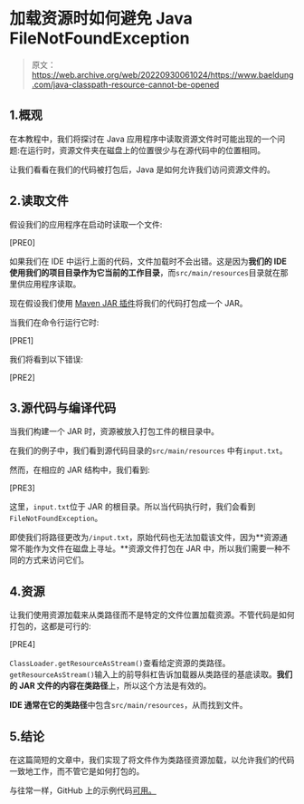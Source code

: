 # 加载资源时如何避免 Java FileNotFoundException

> 原文：<https://web.archive.org/web/20220930061024/https://www.baeldung.com/java-classpath-resource-cannot-be-opened>

## 1.概观

在本教程中，我们将探讨在 Java 应用程序中读取资源文件时可能出现的一个问题:在运行时，资源文件夹在磁盘上的位置很少与在源代码中的位置相同。

让我们看看在我们的代码被打包后，Java 是如何允许我们访问资源文件的。

## 2.读取文件

假设我们的应用程序在启动时读取一个文件:

[PRE0]

如果我们在 IDE 中运行上面的代码，文件加载时不会出错。这是因为**我们的 IDE 使用我们的项目目录作为它当前的工作目录**，而`src/main/resources`目录就在那里供应用程序读取。

现在假设我们使用 [Maven JAR 插件](/web/20221013193922/https://www.baeldung.com/executable-jar-with-maven)将我们的代码打包成一个 JAR。

当我们在命令行运行它时:

[PRE1]

我们将看到以下错误:

[PRE2]

## 3.源代码与编译代码

当我们构建一个 JAR 时，资源被放入打包工件的根目录中。

在我们的例子中，我们看到源代码目录的`src/main/resources` 中有`input.txt`。

然而，在相应的 JAR 结构中，我们看到:

[PRE3]

这里，`input.txt`位于 JAR 的根目录。所以当代码执行时，我们会看到`FileNotFoundException`。

即使我们将路径更改为`/input.txt`，原始代码也无法加载该文件，因为**资源通常不能作为文件在磁盘上寻址。**资源文件打包在 JAR 中，所以我们需要一种不同的方式来访问它们。

## 4.资源

让我们使用资源加载来从类路径而不是特定的文件位置加载资源。不管代码是如何打包的，这都是可行的:

[PRE4]

`ClassLoader.getResourceAsStream()`查看给定资源的类路径。`getResourceAsStream()`输入上的前导斜杠告诉加载器从类路径的基底读取。**我们的 JAR 文件的内容在类路径**上，所以这个方法是有效的。

**IDE 通常在它的类路径**中包含`src/main/resources`，从而找到文件。

## 5.结论

在这篇简短的文章中，我们实现了将文件作为类路径资源加载，以允许我们的代码一致地工作，而不管它是如何打包的。

与往常一样，GitHub 上的示例代码[可用。](https://web.archive.org/web/20221013193922/https://github.com/eugenp/tutorials/tree/master/core-java-modules/core-java-io)